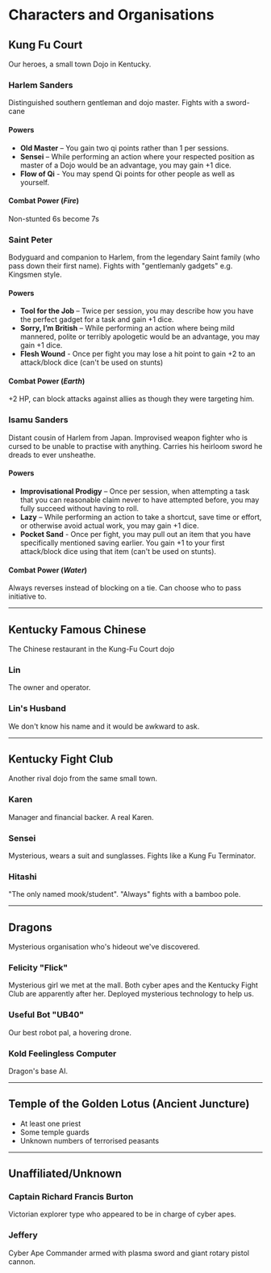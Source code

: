 # Characters and Organisations

## Kung Fu Court

Our heroes, a small town Dojo in Kentucky.

### Harlem Sanders

Distinguished southern gentleman and dojo master. Fights with a sword-cane

#### Powers

* **Old Master** – You gain two qi points rather than 1 per sessions.
* **Sensei** – While performing an action where your respected position as master of a Dojo would be an advantage, you may gain +1 dice.
* **Flow of Qi** - You may spend Qi points for other people as well as yourself.

#### Combat Power (_Fire_)

Non-stunted 6s become 7s

### Saint Peter

Bodyguard and companion to Harlem, from the legendary Saint family (who pass down their first name). Fights with "gentlemanly gadgets" e.g. Kingsmen style.

#### Powers

* **Tool for the Job** – Twice per session, you may describe how you have the perfect gadget for a task and gain +1 dice. 
* **Sorry, I’m British** – While performing an action where being mild mannered, polite or terribly apologetic would be an advantage, you may gain +1 dice.  
* **Flesh Wound** - Once per fight you may lose a hit point to gain +2 to an attack/block dice (can't be used on stunts) 

#### Combat Power (_Earth_)

+2 HP, can block attacks against allies as though they were targeting him.

### Isamu Sanders

Distant cousin of Harlem from Japan. Improvised weapon fighter who is cursed to be unable to practise with anything. Carries his heirloom sword he dreads to ever unsheathe.

#### Powers

* **Improvisational Prodigy** – Once per session, when attempting a task that you can reasonable claim never to have attempted before, you may fully succeed without having to roll.
* **Lazy** – While performing an action to take a shortcut, save time or effort, or otherwise avoid actual work, you may gain +1 dice.
* **Pocket Sand** - Once per fight, you may pull out an item that you have specifically mentioned saving earlier. You gain +1 to your first attack/block dice using that item (can't be used on stunts).

#### Combat Power (_Water_)

Always reverses instead of blocking on a tie. Can choose who to pass initiative to.

---

## Kentucky Famous Chinese

The Chinese restaurant in the Kung-Fu Court dojo

### Lin

The owner and operator.

### Lin's Husband

We don't know his name and it would be awkward to ask.

---

## Kentucky Fight Club

Another rival dojo from the same small town.

### Karen

Manager and financial backer. A real Karen.

### Sensei

Mysterious, wears a suit and sunglasses. Fights like a Kung Fu Terminator.

### Hitashi

"The only named mook/student". "Always" fights with a bamboo pole.

---

## Dragons

Mysterious organisation who's hideout we've discovered.

### Felicity "Flick"

Mysterious girl we met at the mall. Both cyber apes and the Kentucky Fight Club are apparently after her. Deployed mysterious technology to help us.

### Useful Bot "UB40"

Our best robot pal, a hovering drone.

### Kold Feelingless Computer

Dragon's base AI.

---

## Temple of the Golden Lotus (Ancient Juncture)

* At least one priest
* Some temple guards
* Unknown numbers of terrorised peasants

---

## Unaffiliated/Unknown

### Captain Richard Francis Burton

Victorian explorer type who appeared to be in charge of cyber apes.

### Jeffery 

Cyber Ape Commander armed with plasma sword and giant rotary pistol cannon.
